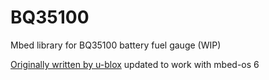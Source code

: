 # BQ35100
Mbed library for BQ35100 battery fuel gauge (WIP)

[Originally written by u-blox](https://os.mbed.com/teams/ublox/code/battery-gauge-bq35100) updated to work with mbed-os 6
